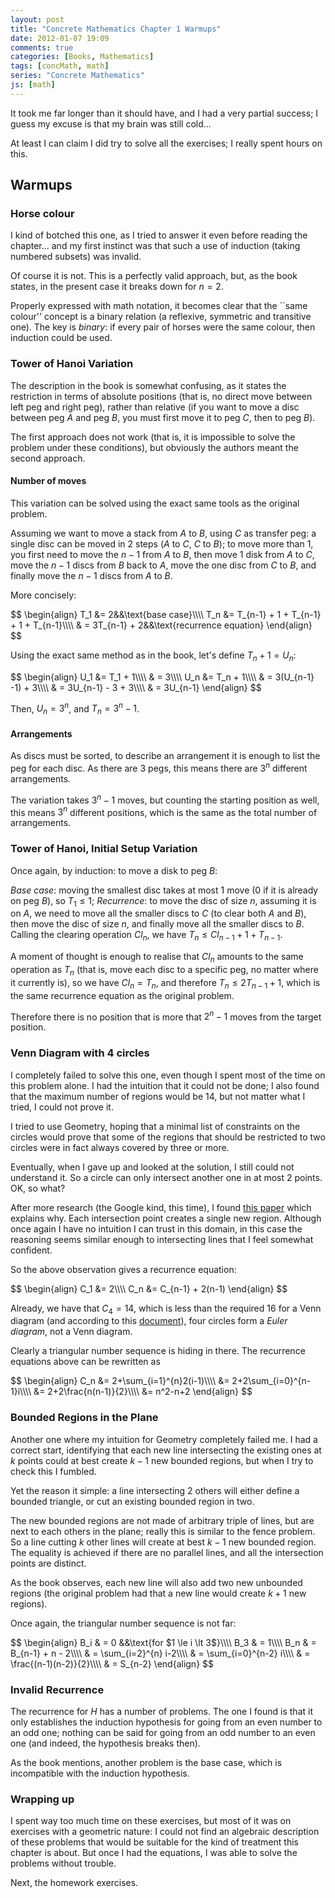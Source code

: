 ```yaml
---
layout: post
title: "Concrete Mathematics Chapter 1 Warmups"
date: 2012-01-07 19:09
comments: true
categories: [Books, Mathematics]
tags: [concMath, math]
series: "Concrete Mathematics"
js: [math]
---
```

It took me far longer than it should have, and I had a very partial
success; I guess my excuse is that my brain was still cold...

At least I can claim I did try to solve all the exercises; I really
spent hours on this.

<!--more-->

## Warmups

### Horse colour

I kind of botched this one, as I tried to answer it even before
reading the chapter... and my first instinct was that such a use of
induction (taking numbered subsets) was invalid.

Of course it is not. This is a perfectly valid approach, but, as the
book states, in the present case it breaks down for $n=2$.

Properly expressed with math notation, it becomes clear that the
``same colour'' concept is a binary relation (a reflexive, symmetric
and transitive one). The key is _binary_: if every pair of horses were
the same colour, then induction could be used.

### Tower of Hanoi Variation

The description in the book is somewhat confusing, as it states the
restriction in terms of absolute positions (that is, no direct move
between left peg and right peg), rather than relative (if you want to
move a disc between peg $A$ and peg $B$, you must first move it to peg $C$,
then to peg $B$).

The first approach does not work (that is, it is impossible to solve
the problem under these conditions), but obviously the authors meant
the second approach.

#### Number of moves

This variation can be solved using the exact same tools as the
original problem.

Assuming we want to move a stack from $A$ to $B$, using $C$ as
transfer peg: a single disc can be moved in $2$ steps ($A$ to $C$, $C$
to $B$); to move more than $1$, you first need to move the $n-1$ from
$A$ to $B$, then move $1$ disk from $A$ to $C$, move the $n-1$ discs
from $B$ back to $A$, move the one disc from $C$ to $B$, and finally
move the $n-1$ discs from $A$ to $B$.

More concisely:

<div markdown="0">
$$
\begin{align}
T_1 &amp;= 2&amp;&amp;\text{base case}\\\\
T_n &amp;= T_{n-1} + 1 + T_{n-1} + 1 + T_{n-1}\\\\
&amp; = 3T_{n-1} + 2&amp;&amp;\text{recurrence equation}
\end{align}
$$
</div>

Using the exact same method as in the book, let's define
$T_n + 1= U_n$:

<div markdown="0">
$$
\begin{align}
U_1 &amp;= T_1 + 1\\\\
&amp; = 3\\\\
U_n &amp;= T_n + 1\\\\
&amp; = 3(U_{n-1} -1) + 3\\\\
&amp; = 3U_{n-1} - 3 + 3\\\\
&amp; = 3U_{n-1}
\end{align}
$$
</div>

Then, $U_n = 3^n$, and $T_n = 3^n-1$.

#### Arrangements

As discs must be sorted, to describe an arrangement it is enough to
list the peg for each disc. As there are $3$ pegs, this means
there are $3^n$ different arrangements.

The variation takes $3^n-1$ moves, but counting the starting position
as well, this means $3^n$ different positions, which is the same as
the total number of arrangements.

### Tower of Hanoi, Initial Setup Variation

Once again, by induction: to move a disk to peg $B$:

*Base case*: moving the smallest disc takes at most $1$ move ($0$ if
it is already on peg $B$), so $T_1 \le 1$;
*Recurrence*: to move the disc of size $n$, assuming it is on $A$, we
need to move all the smaller discs to $C$ (to clear both $A$ and $B$),
then move the disc of size $n$, and finally move all the smaller discs
to $B$. Calling the clearing operation $Cl_n$, we have
$T_n \le Cl_{n-1} + 1 + T_{n-1}$.

A moment of thought is enough to realise that $Cl_n$ amounts to the
same operation as $T_n$ (that is, move each disc to a specific peg,
no matter where it currently is), so we have $Cl_n = T_n$, and
therefore $T_n \le 2T_{n-1} + 1$, which is the same recurrence equation
as the original problem.

Therefore there is no position that is more that $2^n-1$ moves from
the target position.

### Venn Diagram with 4 circles

I completely failed to solve this one, even though I spent most of the
time on this problem alone. I had the intuition that it could not be
done; I also found that the maximum number of regions would be 14, but
not matter what I tried, I could not prove it.

I tried to use Geometry, hoping that a minimal list of constraints on
the circles would prove that some of the regions that should be
restricted to two circles were in fact always covered by three or
more.

Eventually, when I gave up and looked at the solution, I still could not
understand it. So a circle can only intersect another one in at most 2
points. OK, so what?

After more research (the Google kind, this time), I found
[this paper](http://www.brynmawr.edu/math/people/anmyers/PAPERS/Venn.pdf)
which explains why. Each intersection point creates a single new
region. Although once again I have no intuition I can trust in this
domain, in this case the reasoning seems similar enough to
intersecting lines that I feel somewhat confident.

So the above observation gives a recurrence equation:

<div markdown="0">
$$
\begin{align}
C_1 &amp;= 2\\\\
C_n &amp;= C_{n-1} + 2(n-1)
\end{align}
$$
</div>

Already, we have that $C_4 = 14$, which is less than the required
$16$ for a Venn diagram (and according to this
[document](http://www.combinatorics.org/Surveys/ds5/VennEJC.html)),
four circles form a _Euler diagram_, not a Venn diagram.

Clearly a triangular number sequence is hiding in there. The
recurrence equations above can be rewritten as

<div markdown="0">
$$
\begin{align}
C_n &amp;= 2+\sum_{i=1}^{n}2(i-1)\\\\
&amp;= 2+2\sum_{i=0}^{n-1}i\\\\
&amp;= 2+2\frac{n(n-1)}{2}\\\\
&amp;= n^2-n+2
\end{align}
$$
</div>

### Bounded Regions in the Plane

Another one where my intuition for Geometry completely failed me. I
had a correct start, identifying that each new line intersecting the
existing ones at $k$ points could at best create $k-1$ new bounded
regions, but when I try to check this I fumbled.

Yet the reason it simple: a line intersecting 2 others will either
define a bounded triangle, or cut an existing bounded region in two.

The new bounded regions are not made of arbitrary triple of lines, but
are next to each others in the plane; really this is similar to the
fence problem. So a line cutting $k$ other lines will create at best
$k-1$ new bounded region. The equality is achieved if there are no
parallel lines, and all the intersection points are distinct.

As the book observes, each new line will also add two new unbounded
regions (the original problem had that a new line would create
$k+1$ new regions).

Once again, the triangular number sequence is not far:

<div markdown="0">
$$
\begin{align}
B_i &amp; = 0 &amp;&amp\text{for $1 \le i \lt 3$}\\\\
B_3 &amp; = 1\\\\
B_n &amp; = B_{n-1} + n - 2\\\\
&amp; = \sum_{i=2}^{n} i-2\\\\
&amp; = \sum_{i=0}^{n-2} i\\\\
&amp; = \frac{(n-1)(n-2)}{2}\\\\
&amp; = S_{n-2}
\end{align}
$$
</div>

### Invalid Recurrence

The recurrence for $H$ has a number of problems. The one I found is
that it only establishes the induction hypothesis for going from an
even number to an odd one; nothing can be said for going from an odd
number to an even one (and indeed, the hypothesis breaks then).

As the book mentions, another problem is the base case, which is
incompatible with the induction hypothesis.

### Wrapping up

I spent way too much time on these exercises, but most of it was on
exercises with a geometric nature: I could not find an algebraic
description of these problems that would be suitable for the kind of
treatment this chapter is about. But once I had the equations, I was
able to solve the problems without trouble.

Next, the homework exercises.

